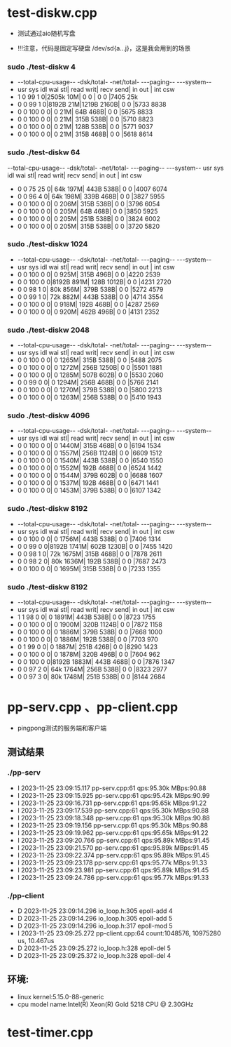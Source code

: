 # test-diskw.cpp
* 测试通过aio随机写盘

* !!!注意，代码是固定写硬盘 /dev/sd{a...j}，这是我会用到的场景


### sudo ./test-diskw 4
* --total-cpu-usage-- -dsk/total- -net/total- ---paging-- ---system--
* usr sys idl wai stl| read  writ| recv  send|  in   out | int   csw
*   1   0  99   1   0|2505k   10M|   0     0 |   0     0 |7405    25k
*   0   0  99   1   0|8192B   21M|1219B 2160B|   0     0 |5733  8838
*   0   0 100   0   0|   0    21M|  64B  468B|   0     0 |5675  8833
*   0   0 100   0   0|   0    21M| 315B  538B|   0     0 |5710  8823
*   0   0 100   0   0|   0    21M| 128B  538B|   0     0 |5771  9037
*   0   0 100   0   0|   0    21M| 315B  468B|   0     0 |5618  8614

### sudo ./test-diskw 64
--total-cpu-usage-- -dsk/total- -net/total- ---paging-- ---system--
usr sys idl wai stl| read  writ| recv  send|  in   out | int   csw
*   0   0  75  25   0|  64k  197M| 443B  538B|   0     0 |4007  6074
*   0   0  96   4   0|  64k  198M| 339B  468B|   0     0 |3827  5955
*   0   0 100   0   0|   0   206M| 315B  538B|   0     0 |3796  6054
*   0   0 100   0   0|   0   205M|  64B  468B|   0     0 |3850  5925
*   0   0 100   0   0|   0   205M| 251B  538B|   0     0 |3824  6002
*   0   0 100   0   0|   0   205M| 315B  538B|   0     0 |3720  5820


### sudo ./test-diskw 1024
* --total-cpu-usage-- -dsk/total- -net/total- ---paging-- ---system--
* usr sys idl wai stl| read  writ| recv  send|  in   out | int   csw
*   0   0 100   0   0|   0   925M| 315B  496B|   0     0 |4220  2539
*   0   0 100   0   0|8192B  891M| 128B 1012B|   0     0 |4231  2720
*   0   0  98   1   0|  80k  856M| 379B  538B|   0     0 |5272  4579
*   0   0  99   1   0|  72k  882M| 443B  538B|   0     0 |4714  3554
*   0   0 100   0   0|   0   918M| 192B  468B|   0     0 |4287  2569
*   0   0 100   0   0|   0   920M| 462B  496B|   0     0 |4131  2352

### sudo ./test-diskw 2048
* --total-cpu-usage-- -dsk/total- -net/total- ---paging-- ---system--
* usr sys idl wai stl| read  writ| recv  send|  in   out | int   csw
*   0   0 100   0   0|   0  1265M| 315B  538B|   0     0 |5488  2075
*   0   0 100   0   0|   0  1272M| 256B 1250B|   0     0 |5501  1881
*   0   0 100   0   0|   0  1285M| 507B  602B|   0     0 |5530  2060
*   0   0  99   0   0|   0  1294M| 256B  468B|   0     0 |5766  2141
*   0   0 100   0   0|   0  1270M| 379B  538B|   0     0 |5800  2213
*   0   0 100   0   0|   0  1263M| 256B  538B|   0     0 |5410  1943



### sudo ./test-diskw 4096
* --total-cpu-usage-- -dsk/total- -net/total- ---paging-- ---system--
* usr sys idl wai stl| read  writ| recv  send|  in   out | int   csw
*   0   0 100   0   0|   0  1440M| 315B  468B|   0     0 |6194  1534
*   0   0 100   0   0|   0  1557M| 256B 1124B|   0     0 |6609  1512
*   0   0 100   0   0|   0  1540M| 443B  538B|   0     0 |6540  1550
*   0   0 100   0   0|   0  1552M| 192B  468B|   0     0 |6524  1442
*   0   0 100   0   0|   0  1544M| 379B  602B|   0     0 |6688  1607
*   0   0 100   0   0|   0  1537M| 192B  468B|   0     0 |6471  1441
*   0   0 100   0   0|   0  1453M| 379B  538B|   0     0 |6107  1342


### sudo ./test-diskw 8192
* --total-cpu-usage-- -dsk/total- -net/total- ---paging-- ---system--
* usr sys idl wai stl| read  writ| recv  send|  in   out | int   csw
*   0   0 100   0   0|   0  1756M| 443B  538B|   0     0 |7406  1314
*   0   0  99   0   0|8192B 1741M| 602B 1230B|   0     0 |7455  1420
*   0   0  98   1   0|  72k 1675M| 315B  468B|   0     0 |7878  2611
*   0   0  98   2   0|  80k 1636M| 192B  538B|   0     0 |7687  2473
*   0   0 100   0   0|   0  1695M| 315B  538B|   0     0 |7233  1355


### sudo ./test-diskw 8192
* --total-cpu-usage-- -dsk/total- -net/total- ---paging-- ---system--
* usr sys idl wai stl| read  writ| recv  send|  in   out | int   csw
*   1   1  98   0   0|   0  1891M| 443B  538B|   0     0 |8723  1755
*   0   0 100   0   0|   0  1900M| 320B 1124B|   0     0 |7872  1158
*   0   0 100   0   0|   0  1886M| 379B  538B|   0     0 |7668  1000
*   0   0 100   0   0|   0  1886M| 192B  538B|   0     0 |7703   970
*   0   1  99   0   0|   0  1887M| 251B  426B|   0     0 |8290  1423
*   0   0 100   0   0|   0  1878M| 320B  496B|   0     0 |7604   962
*   0   0 100   0   0|8192B 1883M| 443B  468B|   0     0 |7876  1347
*   0   0  97   2   0|  64k 1764M| 256B  538B|   0     0 |8323  2977
*   0   0  97   3   0|  80k 1748M| 251B  538B|   0     0 |8144  2684












# pp-serv.cpp 、pp-client.cpp

* pingpong测试的服务端和客户端

## 测试结果 

### ./pp-serv
* I 2023-11-25 23:09:15.117 pp-serv.cpp:61 qps:95.30k MBps:90.88
* I 2023-11-25 23:09:15.925 pp-serv.cpp:61 qps:95.42k MBps:90.99
* I 2023-11-25 23:09:16.731 pp-serv.cpp:61 qps:95.65k MBps:91.22
* I 2023-11-25 23:09:17.539 pp-serv.cpp:61 qps:95.30k MBps:90.88
* I 2023-11-25 23:09:18.348 pp-serv.cpp:61 qps:95.30k MBps:90.88
* I 2023-11-25 23:09:19.156 pp-serv.cpp:61 qps:95.30k MBps:90.88
* I 2023-11-25 23:09:19.962 pp-serv.cpp:61 qps:95.65k MBps:91.22
* I 2023-11-25 23:09:20.766 pp-serv.cpp:61 qps:95.89k MBps:91.45
* I 2023-11-25 23:09:21.570 pp-serv.cpp:61 qps:95.89k MBps:91.45
* I 2023-11-25 23:09:22.374 pp-serv.cpp:61 qps:95.89k MBps:91.45
* I 2023-11-25 23:09:23.178 pp-serv.cpp:61 qps:95.77k MBps:91.33
* I 2023-11-25 23:09:23.981 pp-serv.cpp:61 qps:95.89k MBps:91.45
* I 2023-11-25 23:09:24.786 pp-serv.cpp:61 qps:95.77k MBps:91.33

### ./pp-client
* D 2023-11-25 23:09:14.296 io_loop.h:305 epoll-add 4
* D 2023-11-25 23:09:14.296 io_loop.h:305 epoll-add 5
* D 2023-11-25 23:09:14.296 io_loop.h:317 epoll-mod 5
* I 2023-11-25 23:09:25.272 pp-client.cpp:64 count:1048576, 10975280 us,  10.467us
* D 2023-11-25 23:09:25.272 io_loop.h:328 epoll-del 5
* D 2023-11-25 23:09:25.372 io_loop.h:328 epoll-del 4


## 环境:
* linux kernel:5.15.0-88-generic
* cpu model name:Intel(R) Xeon(R) Gold 5218 CPU @ 2.30GHz


# test-timer.cpp

